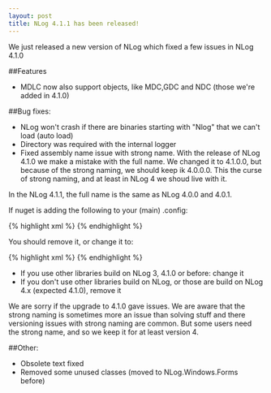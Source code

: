 ```yaml
---
layout: post
title: NLog 4.1.1 has been released!
---
```


We just released a new version of NLog which fixed a few issues in NLog 4.1.0

##Features

- MDLC now also support objects, like MDC,GDC and NDC (those we're added in 4.1.0)

##Bug fixes:
- NLog won't crash if there are binaries starting with "Nlog" that we can't load (auto load)
- Directory was required with the internal logger
- Fixed assembly name issue with strong name. With the release of NLog 4.1.0 we make a mistake with the full name. 
We changed it to 4.1.0.0, but because of the strong naming, we should keep ik 4.0.0.0. 
This the curse of strong naming, and at least in NLog 4 we shoud live with it. 

In the NLog 4.1.1, the full name is the same as NLog 4.0.0 and 4.0.1.

If nuget is adding the following to your (main) .config:

{% highlight xml %}
<dependentAssembly>
  <assemblyIdentity name="NLog" publicKeyToken="5120e14c03d0593c" culture="neutral" />
  <bindingRedirect oldVersion="0.0.0.0-4.1.0.0" newVersion="4.1.0.0" />
</dependentAssembly>
{% endhighlight %}

You should remove it, or change it to:

{% highlight xml %}
<dependentAssembly>
  <assemblyIdentity name="NLog" publicKeyToken="5120e14c03d0593c" culture="neutral" />
  <bindingRedirect oldVersion="0.0.0.0-4.1.0.0" newVersion="4.0.0.0" />
</dependentAssembly>
{% endhighlight %}

- If you use other libraries build on NLog 3, 4.1.0 or before: change it
- If you don't use other libraries build on NLog, or those are build on NLog 4.x (expected 4.1.0), remove it

We are sorry if the upgrade to 4.1.0 gave issues. 
We are aware that the strong naming is sometimes more an issue than solving stuff and there versioning issues with strong naming are common. 
But some users need the strong name, and so we keep it for at least version 4.


##Other:
- Obsolete text fixed
- Removed some unused classes (moved to NLog.Windows.Forms before)

